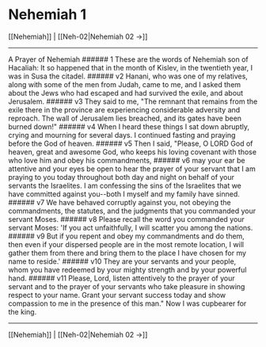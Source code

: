 # Nehemiah 1

[[Nehemiah]] | [[Neh-02|Nehemiah 02 →]]
***

A Prayer of Nehemiah ###### 1 These are the words of Nehemiah son of Hacaliah: It so happened that in the month of Kislev, in the twentieth year, I was in Susa the citadel. ###### v2 Hanani, who was one of my relatives, along with some of the men from Judah, came to me, and I asked them about the Jews who had escaped and had survived the exile, and about Jerusalem. ###### v3 They said to me, "The remnant that remains from the exile there in the province are experiencing considerable adversity and reproach. The wall of Jerusalem lies breached, and its gates have been burned down!" ###### v4 When I heard these things I sat down abruptly, crying and mourning for several days. I continued fasting and praying before the God of heaven. ###### v5 Then I said, "Please, O LORD God of heaven, great and awesome God, who keeps his loving covenant with those who love him and obey his commandments, ###### v6 may your ear be attentive and your eyes be open to hear the prayer of your servant that I am praying to you today throughout both day and night on behalf of your servants the Israelites. I am confessing the sins of the Israelites that we have committed against you--both I myself and my family have sinned. ###### v7 We have behaved corruptly against you, not obeying the commandments, the statutes, and the judgments that you commanded your servant Moses. ###### v8 Please recall the word you commanded your servant Moses: 'If you act unfaithfully, I will scatter you among the nations. ###### v9 But if you repent and obey my commandments and do them, then even if your dispersed people are in the most remote location, I will gather them from there and bring them to the place I have chosen for my name to reside.' ###### v10 They are your servants and your people, whom you have redeemed by your mighty strength and by your powerful hand. ###### v11 Please, Lord, listen attentively to the prayer of your servant and to the prayer of your servants who take pleasure in showing respect to your name. Grant your servant success today and show compassion to me in the presence of this man." Now I was cupbearer for the king.

***
[[Nehemiah]] | [[Neh-02|Nehemiah 02 →]]
